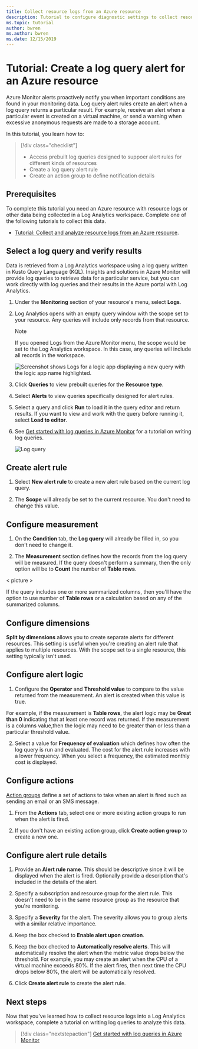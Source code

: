 ```yaml
---
title: Collect resource logs from an Azure resource
description: Tutorial to configure diagnostic settings to collect resource logs from an Azure resource into a Log Analytics workspace where they can be analyzed with a log query.
ms.topic: tutorial
author: bwren
ms.author: bwren
ms.date: 12/15/2019
---
```


# Tutorial: Create a log query alert for an Azure resource
Azure Monitor alerts proactively notify you when important conditions are found in your monitoring data. Log query alert rules create an alert when a log query returns a particular result. For example, receive an alert when a particular event is created on a virtual machine, or send a warning when excessive anonymous requests are made to a storage account.

In this tutorial, you learn how to:

> [!div class="checklist"]
> * Access prebuilt log queries designed to suppoer alert rules for different kinds of resources
> * Create a log query alert rule
> * Create an action group to define notification details


## Prerequisites
To complete this tutorial you need an Azure resource with resource logs or other data being collected in a Log Analytics workspace. Complete one of the following tutorials to collect this data.

- [Tutorial: Collect and analyze resource logs from an Azure resource](../essentials/tutorial-resource-logs.md).


   
 
 ## Select a log query and verify results
Data is retrieved from a Log Analytics workspace using a log query written in Kusto Query Language (KQL). Insights and solutions in Azure Monitor will provide log queries to retrieve data for a particular service, but you can work directly with log queries and their results in the Azure portal with Log Analytics. 

1. Under the **Monitoring** section of your resource's menu, select **Logs**.
2. Log Analytics opens with an empty query window with the scope set to your resource. Any queries will include only records from that resource.

    > [!NOTE]
    > If you opened Logs from the Azure Monitor menu, the scope would be set to the Log Analytics workspace. In this case, any queries will include all records in the workspace.
   
    ![Screenshot shows Logs for a logic app displaying a new query with the logic app name highlighted.](media/tutorial-resource-logs/logs.png)

3. Click **Queries** to view prebuilt queries for the **Resource type**. 

<picture>

4. Select **Alerts** to view queries specifically designed for alert rules.

<picture>

5. Select a query and click **Run** to load it in the query editor and return results. If you want to view and work with the query before running it, select **Load to editor**.

<picture>

6. See [Get started with log queries in Azure Monitor](../logs/get-started-queries.md) for a tutorial on writing log queries.

    ![Log query](media/tutorial-resource-logs/log-query-1.png)


## Create alert rule

1. Select **New alert rule** to create a new alert rule based on the current log query.

<picture>

2. The **Scope** will already be set to the current resource. You don't need to change this value.


## Configure measurement

1. On the **Condition** tab, the **Log query** will already be filled in, so you don't need to change it.

2. The **Measurement** section defines how the records from the log query will be measured. If the query doesn't perform a summary, then the only option will be to **Count** the number of **Table rows**. 

< picture >

If the query includes one or more summarized columns, then you'll have the option to use number of **Table rows** or a calculation based on any of the summarized columns. 

<picture>

## Configure dimensions
**Split by dimensions** allows you to create separate alerts for different resources. This setting is useful when you're creating an alert rule that applies to multiple resources. With the scope set to a single resource, this setting typically isn't used.


## Configure alert logic


1. Configure the **Operator** and **Threshold value** to compare to the value returned from the measurement.  An alert is created when this value is true.

For example, if the measurement is **Table rows**, the alert logic may be **Great than 0** indicating that at least one record was returned. If the measurement is a columns value,then the logic may need to be greater than or less than a particular threshold value.

<picture>

2. Select a value for **Frequency of evaluation** which defines how often the log query is run and evaluated. The cost for the alert rule increases with a lower frequency. When you select a frequency, the estimated monthly cost is displayed.

<picture>

## Configure actions
[Action groups](../articles/azure-monitor/alerts/action-groups.md) define a set of actions to take when an alert is fired such as sending an email or an SMS message.

1. From the **Actions** tab, select one or more existing action groups to run when the alert is fired.

2. If you don't have an existing action group, click **Create action group** to create a new one.

## Configure alert rule details

1. Provide an **Alert rule name**. This should be descriptive since it will be displayed when the alert is fired. Optionally provide a description that's included in the details of the alert.



2. Specify a subscription and resource group for the alert rule. This doesn't need to be in the same resource group as the resource that you're monitoring. 

3. Specify a **Severity** for the alert. The severity allows you to group alerts with a similar relative importance.

4. Keep the box checked to **Enable alert upon creation**.
5. Keep the box checked to **Automatically resolve alerts**. This will automatically resolve the alert when the metric value drops below the threshold. For example, you may create an alert when the CPU of a virtual machine exceeds 80%. If the alert fires, then next time the CPU drops below 80%, the alert will be automatically resolved.
6. Click **Create alert rule** to create the alert rule.



## Next steps
Now that you've learned how to collect resource logs into a Log Analytics workspace, complete a tutorial on writing log queries to analyze this data.

> [!div class="nextstepaction"]
> [Get started with log queries in Azure Monitor](../logs/get-started-queries.md)